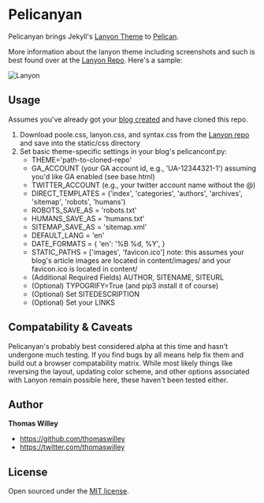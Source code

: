 # Pelicanyan

Pelicanyan brings Jekyll's [Lanyon
Theme](https://github.com/poole/lanyon/) to
[Pelican](http://github.com/getpelican).

More information about the lanyon theme including screenshots and such
is best found over at the [Lanyon
Repo](https://github.com/poole/lanyon/). Here's a sample:

![Lanyon](https://f.cloud.github.com/assets/98681/1825266/be03f014-71b0-11e3-9539-876e61530e24.png)

## Usage

Assumes you've already got your [blog
created](http://docs.getpelican.com/en/3.5.0/quickstart.html) and have
cloned this repo.

1. Download poole.css, lanyon.css, and syntax.css from the [Lanyon
   repo](https://github.com/poole/lanyon/tree/master/public/css) and save into the static/css directory
2. Set basic theme-specific settings in your blog's pelicanconf.py:
    - THEME='path-to-cloned-repo'
    - GA_ACCOUNT (your GA account id, e.g., 'UA-12344321-1') assuming
    you'd like GA enabled (see base.html)
    - TWITTER_ACCOUNT (e.g., your twitter account name without the @)
    - DIRECT_TEMPLATES = ('index', 'categories', 'authors', 'archives',
      'sitemap', 'robots', 'humans')
    - ROBOTS_SAVE_AS = 'robots.txt'
    - HUMANS_SAVE_AS = 'humans.txt'
    - SITEMAP_SAVE_AS = 'sitemap.xml'
    - DEFAULT_LANG = 'en'
    - DATE_FORMATS = { 'en': '%B %d, %Y', }
    - STATIC_PATHS = ['images', 'favicon.ico'] note: this assumes your
    blog's article images are located in content/images/ and your favicon.ico is located in content/
    - (Additional Required Fields) AUTHOR, SITENAME, SITEURL
    - (Optional) TYPOGRIFY=True (and pip3 install it of course)
    - (Optional) Set SITEDESCRIPTION
    - (Optional) Set your LINKS

## Compatability & Caveats

Pelicanyan's probably best considered alpha at this time and hasn't
undergone much testing. If you find bugs by all means help fix them and
build out a browser compatability matrix. While most likely things like
reversing the layout, updating color scheme, and other options
associated with Lanyon remain possible here, these haven't been tested
either.

## Author

**Thomas Willey**
- <https://github.com/thomaswilley>
- <https://twitter.com/thomaswilley>

## License

Open sourced under the [MIT license](LICENSE).
